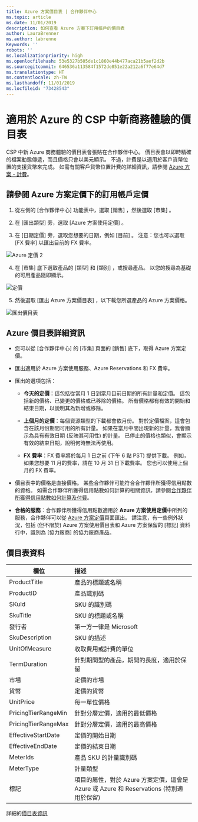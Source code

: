 ```yaml
---
title: Azure 方案價目表 | 合作夥伴中心
ms.topic: article
ms.date: 11/01/2019
description: 如何查看 Azure 方案下訂用帳戶的價目表
author: LauraBrenner
ms.author: labrenne
Keywords: ''
robots: ''
ms.localizationpriority: high
ms.openlocfilehash: 53e5327b505de1c1860e44b477aca21b5aef2d2b
ms.sourcegitcommit: 646536a113584f1572de851e22a212a6f77e64d7
ms.translationtype: HT
ms.contentlocale: zh-TW
ms.lasthandoff: 11/01/2019
ms.locfileid: "73428543"
---
```

# <a name="price-list-for-the-new-commerce-experience-in-csp-for-azure"></a>適用於 Azure 的 CSP 中新商務體驗的價目表 

CSP 中新 Azure 商務體驗的價目表會張貼在合作夥伴中心。 價目表會以即時精確的檔案動態傳遞，而且價格只會以美元顯示。 不過，計費是以適用於客戶貨幣位置的支援貨幣來完成。 如需有關客戶貨幣位置計費的詳細資訊，請參閱 [Azure 方案 - 計費](azure-plan-billing.md)。

## <a name="see-pricing-for-subscriptions-under-the-azure-plan-pricing"></a>請參閱 Azure 方案定價下的訂用帳戶定價

1. 從左側的 [合作夥伴中心] 功能表中，選取 [銷售]  ，然後選取 [市集]  。

2. 在 [匯出類型]  旁，選取 [Azure 方案使用定價]  。

3. 在 [日期定價]  旁，選取您想要的日期，例如 [目前]  。 注意：您也可以選取 [FX 費率]  以匯出目前的 FX 費率。

![Azure 定價 2](images/azure/pricelist2.jpg)

4. 在 [市集]  底下選取產品的 [類型]  和 [類別]  ，或搜尋產品。 以您的搜尋為基礎的可用產品隨即顯示。

![定價](images/azure/Azurepricelist1.jpg)

5. 然後選取 [匯出 Azure 方案價目表]  ，以下載您所選產品的 Azure 方案價格。


![匯出價目表](images/azure/pricelist1.png)



## <a name="azure-price-list-specifics"></a>Azure 價目表詳細資訊

- 您可以從 [合作夥伴中心] 的 [市集] 頁面的 [銷售]  底下，取得 Azure 方案定價。

- 匯出適用於 Azure 方案使用服務、Azure Reservations 和 FX 費率。

- 匯出的選項包括：

    - **今天的定價**：這包括從當月 1 日到當月目前日期的所有計量和定價。 這包括新的價格、已變更的價格或已移除的價格。 所有價格都有有效的開始和結束日期，以說明其為新增或移除。

    - **上個月的定價**：每個資源類型的下載都會依月份。 對於定價檔案，這會包含在該月份期間可用的所有計量。 如果在當月中間出現新的計量，我會顯示為具有有效日期 (反映其可用性) 的計量。 已停止的價格也類似，會顯示有效的結束日期，說明何時無法再使用。

    - **FX 費率**：FX 費率將於每月 1 日之前 (下午 6 點 PST) 提供下載。 例如，如果您想要 11 月的費率，請在 10 月 31 日下載費率。 您也可以使用上個月的 FX 費率。

- 價目表中的價格是直接價格。 某些合作夥伴可能符合合作夥伴所獲得信用點數的資格。 如需合作夥伴所獲得信用點數如何計算的相關資訊，請參閱[合作夥伴所獲得信用點數如何計算及付費](partner-earned-credit-explanation.md)。

- **合格的服務**：合作夥伴所獲得信用點數適用於 **Azure 方案使用定價**中所列的服務，合作夥伴可以從 [Azure 方案定價](https://partner.microsoft.com/commerce/sales)頁面匯出。 請注意，有一些例外狀況，包括 (但不限於) Azure 方案使用價目表和 Azure 方案保留的 [標記] 資料行中，識別為 [協力廠商] 的協力廠商產品。

## <a name="price-list-data"></a>價目表資料

|**欄位**   |**描述**   |
|--------------------------|:---------------------------|
|ProductTitle  |產品的標題或名稱|
|ProductID   |產品識別碼|
|SKuId|SKU 的識別碼|
|SkuTitle|SKU 的標題或名稱|
|發行者|第一方一律是 Microsoft|
|SkuDescription|SKU 的描述|
|UnitOfMeasure|收取費用或計費的單位|
|TermDuration|針對期間型的產品，期間的長度，適用於保留|
|市場|定價的市場|
|貨幣|定價的貨幣|
|UnitPrice|每一單位價格|
|PricingTierRangeMin|針對分層定價，適用的最低價格|
|PricingTierRangeMax|針對分層定價，適用的最高價格|
|EffectiveStartDate|定價的開始日期|
|EffectiveEndDate|定價的結束日期|
|MeterIds|產品 SKU 的計量識別碼|
|MeterType|計量類型|
|標記|項目的屬性，對於 Azure 方案定價，這會是 Azure 或 Azure 和 Reservations (特別適用於保留)|

詳細的[價目表資訊](https://partner.microsoft.com/commerce/sales?type=Any&category=Any)  

